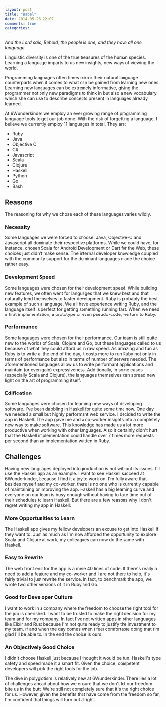 ```yaml
---
layout: post
title: "Babel"
date: 2014-05-26 22:07
comments: true
categories:
---
```


*And the Lord said, Behold, the people is one, and they have all one language*

Linguistic diversity is one of the true treasures of the human species.
Learning a language
imparts to us new insights, new ways of viewing the world.

Programming languages often times mirror their natural language counterparts
when it comes to what can be gained from learning new ones. Learning new
languages
can be extremely informative, giving the programmer not only new paradigms to
think
in but also a new vocabulary which she can use to describe concepts present in
languages already learned.

At 6Wunderkinder we employ an ever growing range of programming language tools
to get our job done.
With the risk of forgetting a language, I believe we currently employ 11
languages in total. They
are:

* Ruby
* Java
* Objective C
* C#
* Javascript
* Scala
* Clojure
* Haskell
* Python
* Go
* Bash

## Reasons

The reasoning for why we chose each of these languages varies wildly.

### Necessity
Some languages we were forced to choose. Java, Objective-C and Javascript all
dominate their
respective platforms. While we could have, for instance, chosen Scala for
Android Development or Dart for the Web, these choices just didn't make sense.
The internal developer knowledge coupled with the community support for the
dominant languages
made the choice rather easy.

### Development Speed
Some languages were chosen for their development speed. While building new
features, we often went for languages that we knew best and that naturally lend
themselves to faster development. Ruby is probably the best example of such a
language. We all have experience writing Ruby, and the language itself is
perfect
for getting something running fast. When we need a first implementation,
  a prototype or even pseudo-code, we turn to Ruby.

### Performance
Some languages were chosen for their performance. Our team is still quite new
to the
worlds of Scala, Clojure and Go, but these languages called to us because of
what they could afford us in raw speed. As amazing and fun as Ruby is
to write at the end of the day, it costs more to run Ruby not only in terms of
performance but also in terms of number of servers needed. The aforementioned
languages allow us to write performant applications and maintain (or even gain)
expressiveness.
Additionally, in some cases (especially Scala and Clojure), the languages
themselves
can spread new light on the art of programming itself.

### Edification
Some languages were chosen for learning new ways of developing software. I've
been
dabbling in Haskell for quite some time now. One day we needed a small but
highly performant web service. I decided to write the app in Haskell.
The app gave me and a co-worker insights into a completely new way to make
software.
This knowledge has made us a lot more productive when working
with other languages. Also it certainly didn't hurt that the Haskell
implementation
could handle over 7 times more requests per second than an implementation
written in Ruby.

## Challenges

Having new languages deployed into production is not without its issues. I'll
use the Haskell app as an example. I want to see Haskell succeed at
6Wunderkinder, because I find it a joy to work on. I'm fully aware that besides
myself and my co-worker, there is no one who is currently capable of
maintaining or
improving the app. Haskell has a big learning curve and everyone on our team is
busy
enough without having to take time out of their schedules to learn Haskell. But
there are a few reasons why I don't regret writing my app in Haskell:

### More Opportunities to Learn
The Haskell app gives my fellow developers an excuse to get into Haskell if
they want to.
Just as much as I'm now afforded the opportunity to explore Scala and Clojure
at work,
my colleagues can now do the same with Haskell.

### Easy to Rewrite
The web front end for the app is a mere 40 lines of code. If there's really a
need
to add a feature and my co-worker and I are not there to help, it's fairly
trivial to
just rewrite the service. In fact, to benchmark the app, we wrote two other
versions
of it in Ruby and Go.

### Good for Developer Culture
I want to work in a company where the freedom to choose the right tool for the
job
is cherished. I want to be trusted to make the right decision for my team and
for my company. In fact I've not written apps in other languages like Elixir
  and
  Rust because I'm not quite ready to justify the investment to my team.
  If and when the day comes when I feel comfortable doing that I'm glad I'll be
  able to.
  In the end the choice is ours.

### An Objectively Good Choice
I didn't choose Haskell just because I thought it would be fun. Haskell's type
safety
and speed made it a smart fit. Given the choice, competent developers will pick
the
right tools for the job.

The dive in polyglotism is relatively new at 6Wunderkinder. There lies a lot of
challenges ahead about how we ensure that we don't let our freedom bite
us in the butt. We're still not completely sure that it's the right choice for
us. However, given the benefits that have come from the freedom so far,
I'm confident that things will turn out alright.
